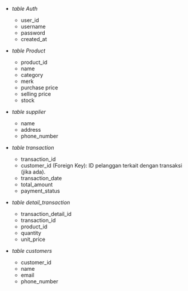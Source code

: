 
+ _table Auth_
    - user_id
    - username
    - password
    - created_at

+ _table Product_
    - product_id
    - name
    - category
    - merk
    - purchase price
    - selling price
    - stock

+ _table supplier_
    - name
    - address
    - phone_number

+ _table transaction_
    - transaction_id
    - customer_id (Foreign Key): ID pelanggan terkait dengan transaksi (jika ada).
    - transaction_date
    - total_amount
    - payment_status

+ _table detail_transaction_
    - transaction_detail_id
    - transaction_id
    - product_id
    - quantity
    - unit_price

+ _table customers_
    - customer_id
    - name
    - email
    - phone_number